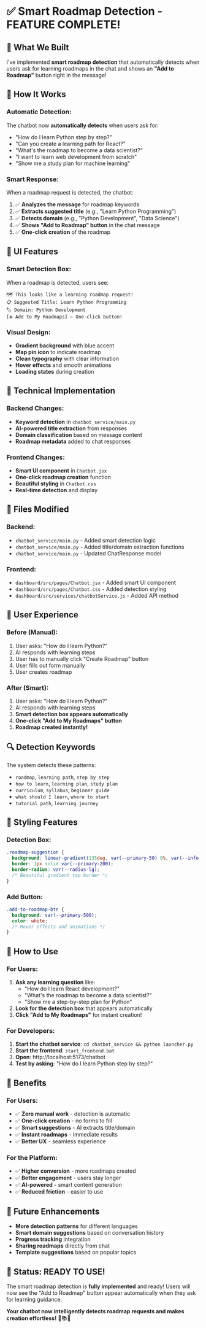 # ✅ Smart Roadmap Detection - FEATURE COMPLETE!

## 🎯 What We Built

I've implemented **smart roadmap detection** that automatically detects when users ask for learning roadmaps in the chat and shows an **"Add to Roadmap"** button right in the message!

## 🚀 How It Works

### **Automatic Detection:**
The chatbot now **automatically detects** when users ask for:
- "How do I learn Python step by step?"
- "Can you create a learning path for React?"
- "What's the roadmap to become a data scientist?"
- "I want to learn web development from scratch"
- "Show me a study plan for machine learning"

### **Smart Response:**
When a roadmap request is detected, the chatbot:
1. ✅ **Analyzes the message** for roadmap keywords
2. ✅ **Extracts suggested title** (e.g., "Learn Python Programming")
3. ✅ **Detects domain** (e.g., "Python Development", "Data Science")
4. ✅ **Shows "Add to Roadmap" button** in the chat message
5. ✅ **One-click creation** of the roadmap

## 🎨 UI Features

### **Smart Detection Box:**
When a roadmap is detected, users see:
```
🗺️ This looks like a learning roadmap request!
📋 Suggested Title: Learn Python Programming
🏷️ Domain: Python Development
[➕ Add to My Roadmaps] ← One-click button!
```

### **Visual Design:**
- **Gradient background** with blue accent
- **Map pin icon** to indicate roadmap
- **Clean typography** with clear information
- **Hover effects** and smooth animations
- **Loading states** during creation

## 🔧 Technical Implementation

### **Backend Changes:**
- **Keyword detection** in `chatbot_service/main.py`
- **AI-powered title extraction** from responses
- **Domain classification** based on message content
- **Roadmap metadata** added to chat responses

### **Frontend Changes:**
- **Smart UI component** in `Chatbot.jsx`
- **One-click roadmap creation** function
- **Beautiful styling** in `Chatbot.css`
- **Real-time detection** and display

## 📁 Files Modified

### **Backend:**
- `chatbot_service/main.py` - Added smart detection logic
- `chatbot_service/main.py` - Added title/domain extraction functions
- `chatbot_service/main.py` - Updated ChatResponse model

### **Frontend:**
- `dashboard/src/pages/Chatbot.jsx` - Added smart UI component
- `dashboard/src/pages/Chatbot.css` - Added detection styling
- `dashboard/src/services/chatbotService.js` - Added API method

## 🎯 User Experience

### **Before (Manual):**
1. User asks: "How do I learn Python?"
2. AI responds with learning steps
3. User has to manually click "Create Roadmap" button
4. User fills out form manually
5. User creates roadmap

### **After (Smart):**
1. User asks: "How do I learn Python?"
2. AI responds with learning steps
3. **Smart detection box appears automatically**
4. **One-click "Add to My Roadmaps" button**
5. **Roadmap created instantly!**

## 🔍 Detection Keywords

The system detects these patterns:
- `roadmap`, `learning path`, `step by step`
- `how to learn`, `learning plan`, `study plan`
- `curriculum`, `syllabus`, `beginner guide`
- `what should I learn`, `where to start`
- `tutorial path`, `learning journey`

## 🎨 Styling Features

### **Detection Box:**
```css
.roadmap-suggestion {
  background: linear-gradient(135deg, var(--primary-50) 0%, var(--info-50) 100%);
  border: 1px solid var(--primary-200);
  border-radius: var(--radius-lg);
  /* Beautiful gradient top border */
}
```

### **Add Button:**
```css
.add-to-roadmap-btn {
  background: var(--primary-500);
  color: white;
  /* Hover effects and animations */
}
```

## 🚀 How to Use

### **For Users:**
1. **Ask any learning question** like:
   - "How do I learn React development?"
   - "What's the roadmap to become a data scientist?"
   - "Show me a step-by-step plan for Python"
2. **Look for the detection box** that appears automatically
3. **Click "Add to My Roadmaps"** for instant creation!

### **For Developers:**
1. **Start the chatbot service**: `cd chatbot_service && python launcher.py`
2. **Start the frontend**: `start_frontend.bat`
3. **Open**: http://localhost:5173/chatbot
4. **Test by asking**: "How do I learn Python step by step?"

## 🎉 Benefits

### **For Users:**
- ✅ **Zero manual work** - detection is automatic
- ✅ **One-click creation** - no forms to fill
- ✅ **Smart suggestions** - AI extracts title/domain
- ✅ **Instant roadmaps** - immediate results
- ✅ **Better UX** - seamless experience

### **For the Platform:**
- ✅ **Higher conversion** - more roadmaps created
- ✅ **Better engagement** - users stay longer
- ✅ **AI-powered** - smart content generation
- ✅ **Reduced friction** - easier to use

## 🔮 Future Enhancements

- **More detection patterns** for different languages
- **Smart domain suggestions** based on conversation history
- **Progress tracking** integration
- **Sharing roadmaps** directly from chat
- **Template suggestions** based on popular topics

## 🎯 Status: READY TO USE!

The smart roadmap detection is **fully implemented** and ready! Users will now see the "Add to Roadmap" button appear automatically when they ask for learning guidance.

**Your chatbot now intelligently detects roadmap requests and makes creation effortless!** 🚀📚✨
